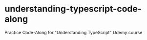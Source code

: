 # understanding-typescript-code-along
Practice Code-Along for "Understanding TypeScript" Udemy course
